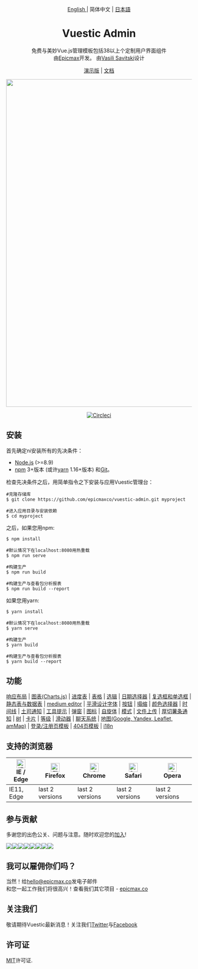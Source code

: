 <p align="center"> 
  <a href="./README.md"> English </a> | 简体中文 | <a href="./README.ja-JP.md"> 日本語 </a>
</p>

<h1 align="center"> Vuestic Admin </h1>
  
<p align="center">
  免费与美妙Vue.js管理模板包括38以上个定制用户界面组件</br>
  由<a href="https://epicmax.co">Epicmax</a>开发。
  由<a href="https://www.xxsavitski.com">Vasili Savitski</a>设计
</p>

<p align="center">
  <a href="https://vuestic.epicmax.co">演示版</a> | <a href="https://github.com/epicmaxco/vuestic-admin/wiki"> 文档 </a>
</p>

<p align="center">
  <a href="https://vuestic.epicmax.co" target="_blank">
    <img src="https://i.imgur.com/hgcSCmT.png" align="center" width="888px"/>
  </a>
</p>


<p align="center">
  <a href="https://circleci.com/gh/epicmaxco/vuestic-admin">
    <img src="https://img.shields.io/circleci/build/github/epicmaxco/vuestic-admin/master" alt="Circleci">
  </a>
</p>

## 安装

首先确定ni安装所有的先决条件：
- [Node.js](https://nodejs.org/en/) (>=8.9)
- [npm](https://www.npmjs.com/get-npm) 3+版本 (或许[yarn](https://yarnpkg.com/lang/en/docs/install/#mac-stable) 1.16+版本)  和[Git](https://git-scm.com/)。

检查先决条件之后，用简单指令之下安装与应用Vuestic管理台：

```
#克隆存储库
$ git clone https://github.com/epicmaxco/vuestic-admin.git myproject

#进入应用目录与安装依赖
$ cd myproject

```

之后，如果您用npm:

```
$ npm install

#默认情况下在localhost:8080用热重载
$ npm run serve

#构建生产
$ npm run build

#构建生产与查看包分析报表
$ npm run build --report
```

如果您用yarn:

```
$ yarn install

#默认情况下在localhost:8080用热重载
$ yarn serve

#构建生产
$ yarn build

#构建生产与查看包分析报表
$ yarn build --report
```

## 功能
[响应布局](https://vuestic.epicmax.co/#/admin/dashboard) |
[图表(Charts.js)](https://vuestic.epicmax.co/#/admin/statistics/charts) |
[进度表](https://vuestic.epicmax.co/#/admin/statistics/progress-bars) |
[表格](https://vuestic.epicmax.co/#/admin/forms/form-elements) |
[选辑](https://vuestic.epicmax.co/#/admin/forms/form-elements) |
[日期选择器](https://vuestic.epicmax.co/#/admin/forms/form-elements) |
[复选框和单选框](https://vuestic.epicmax.co/#/admin/forms/form-elements) |
[静态表与数据表](https://vuestic.epicmax.co/#/admin/tables/data) |
[medium editor](https://vuestic.epicmax.co/#/admin/forms/medium-editor) |
[平滑设计字体](https://vuestic.epicmax.co/#/admin/ui/typography) |
[按钮](https://vuestic.epicmax.co/#/admin/ui/buttons) |
[塌缩](https://vuestic.epicmax.co/#/admin/ui/collapses) |
[颜色选择器](https://vuestic.epicmax.co/#/admin/ui/color-pickers) |
[时间线](https://vuestic.epicmax.co/#/admin/ui/timelines) |
[土司通知](https://vuestic.epicmax.co/#/admin/ui/notifications) |
[工具提示](https://vuestic.epicmax.co/#/admin/ui/popovers) |
[弹窗](https://vuestic.epicmax.co/#/admin/ui/popovers) |
[图标](https://vuestic.epicmax.co/#/admin/ui/icons/) |
[自旋体](https://vuestic.epicmax.co/#/admin/ui/spinners) |
[模式](https://vuestic.epicmax.co/#/admin/ui/modals) |
[文件上传](https://vuestic.epicmax.co/#/admin/ui/file-upload) |
[厚切薯条通知](https://vuestic.epicmax.co/#/admin/ui/chips) |
[树](https://vuestic.epicmax.co/#/admin/ui/tree-view) |
[卡片](https://vuestic.epicmax.co/#/admin/ui/cards) |
[等级](https://vuestic.epicmax.co/#/admin/ui/rating) |
[滑动器](https://vuestic.epicmax.co/#/admin/ui/sliders) |
[聊天系统](https://vuestic.epicmax.co/#/admin/ui/chatPage) |
[地图(Google, Yandex, Leaflet, amMap)](https://vuestic.epicmax.co/#/admin/maps/google-maps) |
[登录/注册页模板](https://vuestic.epicmax.co/#/auth/login) |
[404页模板](https://vuestic.epicmax.co/#/admin/pages/404-pages) |
[i18n](https://vuestic.epicmax.co/#/admin/dashboard)


## 支持的浏览器

| [<img src="https://raw.githubusercontent.com/alrra/browser-logos/master/src/edge/edge_48x48.png" alt="IE / Edge" width="24px" height="24px" />](http://godban.github.io/browsers-support-badges/)</br>IE / Edge | [<img src="https://raw.githubusercontent.com/alrra/browser-logos/master/src/firefox/firefox_48x48.png" alt="Firefox" width="24px" height="24px" />](http://godban.github.io/browsers-support-badges/)</br>Firefox | [<img src="https://raw.githubusercontent.com/alrra/browser-logos/master/src/chrome/chrome_48x48.png" alt="Chrome" width="24px" height="24px" />](http://godban.github.io/browsers-support-badges/)</br>Chrome | [<img src="https://raw.githubusercontent.com/alrra/browser-logos/master/src/safari/safari_48x48.png" alt="Safari" width="24px" height="24px" />](http://godban.github.io/browsers-support-badges/)</br>Safari | [<img src="https://raw.githubusercontent.com/alrra/browser-logos/master/src/opera/opera_48x48.png" alt="Opera" width="24px" height="24px" />](http://godban.github.io/browsers-support-badges/)</br>Opera |
| --- | --- | --- | --- | --- |
| IE11, Edge | last 2 versions | last 2 versions | last 2 versions | last 2 versions |


## 参与贡献
多谢您的出色公关、问题与注意。随时欢迎您的[加入](https://github.com/epicmaxco/vuestic-admin/blob/master/.github/CONTRIBUTING.md)!

[![](https://sourcerer.io/fame/smartapant/epicmaxco/vuestic-admin/images/0)](https://sourcerer.io/fame/smartapant/epicmaxco/vuestic-admin/links/0)[![](https://sourcerer.io/fame/smartapant/epicmaxco/vuestic-admin/images/1)](https://sourcerer.io/fame/smartapant/epicmaxco/vuestic-admin/links/1)[![](https://sourcerer.io/fame/smartapant/epicmaxco/vuestic-admin/images/2)](https://sourcerer.io/fame/smartapant/epicmaxco/vuestic-admin/links/2)[![](https://sourcerer.io/fame/smartapant/epicmaxco/vuestic-admin/images/3)](https://sourcerer.io/fame/smartapant/epicmaxco/vuestic-admin/links/3)[![](https://sourcerer.io/fame/smartapant/epicmaxco/vuestic-admin/images/4)](https://sourcerer.io/fame/smartapant/epicmaxco/vuestic-admin/links/4)[![](https://sourcerer.io/fame/smartapant/epicmaxco/vuestic-admin/images/5)](https://sourcerer.io/fame/smartapant/epicmaxco/vuestic-admin/links/5)[![](https://sourcerer.io/fame/smartapant/epicmaxco/vuestic-admin/images/6)](https://sourcerer.io/fame/smartapant/epicmaxco/vuestic-admin/links/6)[![](https://sourcerer.io/fame/smartapant/epicmaxco/vuestic-admin/images/7)](https://sourcerer.io/fame/smartapant/epicmaxco/vuestic-admin/links/7)

## 我可以雇佣你们吗？
当然！给[hello@epicmax.co](mailto:hello@epicmax.co)发电子邮件 </br>
和您一起工作我们将很高兴！查看我们其它项目 - [epicmax.co](https://epicmax.co)

## 关注我们
敬请期待Vuestic最新消息！关注我们[Twitter](https://twitter.com/epicmaxco)与[Facebook](https://facebook.com/epicmaxco)

## 许可证
[MIT](https://github.com/epicmaxco/vuestic-admin/blob/master/LICENSE)许可证.
